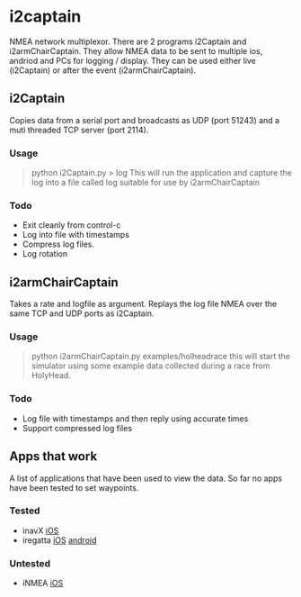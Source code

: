 # i2captain #


NMEA network multiplexor.
There are 2 programs i2Captain and i2armChairCaptain.
They allow NMEA data to be sent to multiple ios, andriod and PCs for
logging / display.
They can be used either live (i2Captain) or after the event
(i2armChairCaptain).


## i2Captain ##

Copies data from a serial port and broadcasts as UDP (port 51243) and a muti
threaded TCP server (port 2114).

### Usage ###
> python i2Captain.py > log
This will run the application and capture the log into a file called
log suitable for use by i2armChairCaptain
### Todo ###
* Exit cleanly from control-c
* Log into file with timestamps
* Compress log files.
* Log rotation

## i2armChairCaptain ##
Takes a rate and logfile as argument.
Replays the log file NMEA over the same TCP and UDP ports as
i2Captain.
### Usage ###
> python i2armChairCaptain.py examples/holheadrace
this will start the simulator using some example data collected during
a race from HolyHead.

### Todo ###
* Log file with timestamps and then reply using accurate times
* Support compressed log files
## Apps that work ##
A list of applications that have been used to view the data.
So far no apps have been tested to set waypoints.
### Tested ###
* inavX [iOS](http://www.inavx.com/)
* iregatta [iOS](http://itunes.apple.com/gb/app/iregatta/id334632033?mt=8) [android](https://play.google.com/store/apps/details?id=dk.letscreate.aRegatta&hl=en)
### Untested ###
* iNMEA [iOS](http://itunes.apple.com/gb/app/inmea/id382867581?mt=8)
